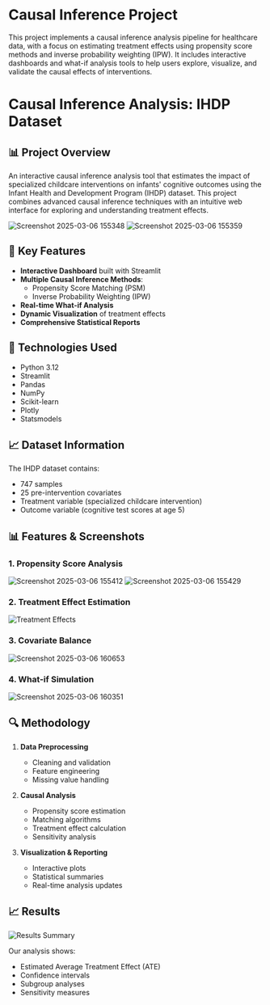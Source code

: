 # Causal Inference Project

This project implements a causal inference analysis pipeline for healthcare data, with a focus on estimating treatment effects using propensity score methods and inverse probability weighting (IPW). It includes interactive dashboards and what-if analysis tools to help users explore, visualize, and validate the causal effects of interventions.

# Causal Inference Analysis: IHDP Dataset
## 📊 Project Overview

An interactive causal inference analysis tool that estimates the impact of specialized childcare interventions on infants' cognitive outcomes using the Infant Health and Development Program (IHDP) dataset. This project combines advanced causal inference techniques with an intuitive web interface for exploring and understanding treatment effects.

![Screenshot 2025-03-06 155348](https://github.com/user-attachments/assets/ea8b0307-de3d-4c1b-bba7-f73988fe7969)
![Screenshot 2025-03-06 155359](https://github.com/user-attachments/assets/32f062df-2b34-4399-84c1-eede6846b627)

## 🎯 Key Features

- **Interactive Dashboard** built with Streamlit
- **Multiple Causal Inference Methods**:
  - Propensity Score Matching (PSM)
  - Inverse Probability Weighting (IPW)
- **Real-time What-if Analysis**
- **Dynamic Visualization** of treatment effects
- **Comprehensive Statistical Reports**

## 🔧 Technologies Used

- Python 3.12
- Streamlit
- Pandas
- NumPy
- Scikit-learn
- Plotly
- Statsmodels

## 📈 Dataset Information

The IHDP dataset contains:
- 747 samples
- 25 pre-intervention covariates
- Treatment variable (specialized childcare intervention)
- Outcome variable (cognitive test scores at age 5)


## 📊 Features & Screenshots

### 1. Propensity Score Analysis
![Screenshot 2025-03-06 155412](https://github.com/user-attachments/assets/e14b62fc-8814-4468-bc11-dd1988a6bb32)
![Screenshot 2025-03-06 155429](https://github.com/user-attachments/assets/920e6144-a80d-4daf-a3bf-dccf58487403)

### 2. Treatment Effect Estimation
![Treatment Effects](assets/treatment-effects.png)

### 3. Covariate Balance
![Screenshot 2025-03-06 160653](https://github.com/user-attachments/assets/f0a67ea7-d370-44eb-bc6f-3cb9a074975e)

### 4. What-if Simulation
![Screenshot 2025-03-06 160351](https://github.com/user-attachments/assets/1f71aa87-3d49-4a09-a4d1-0dc674e1f46c)

## 🔍 Methodology

1. **Data Preprocessing**
   - Cleaning and validation
   - Feature engineering
   - Missing value handling

2. **Causal Analysis**
   - Propensity score estimation
   - Matching algorithms
   - Treatment effect calculation
   - Sensitivity analysis

3. **Visualization & Reporting**
   - Interactive plots
   - Statistical summaries
   - Real-time analysis updates

## 📈 Results

![Results Summary](assets/results-summary.png)

Our analysis shows:
- Estimated Average Treatment Effect (ATE)
- Confidence intervals
- Subgroup analyses
- Sensitivity measures

